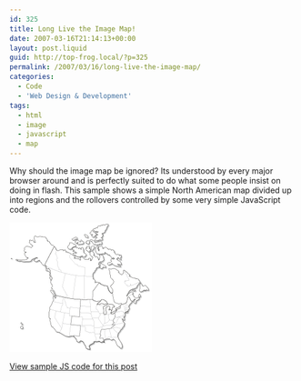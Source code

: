 ```yaml
---
id: 325
title: Long Live the Image Map!
date: 2007-03-16T21:14:13+00:00
layout: post.liquid
guid: http://top-frog.local/?p=325
permalink: /2007/03/16/long-live-the-image-map/
categories:
  - Code
  - 'Web Design & Development'
tags:
  - html
  - image
  - javascript
  - map
---
```


Why should the image map be ignored? Its understood by every major browser around and is perfectly suited to do what some people insist on doing in flash. This sample shows a simple North American map divided up into regions and the rollovers controlled by some very simple JavaScript code.

<img src="/assets/image_map/map-for-web.gif" class="imagemap" id="regionmap" alt="Region Map" height="228" width="250" usemap="#map_for_web_ImageMap_Map" border="0"> 
<map name="map_for_web_ImageMap_Map">
  <area shape="poly" coords="18,175, 23,175, 27,180, 27,190, 18,190" href="#" alt="Western United States - Hawaii" data-image="/assets/image_map/map-for-web-uw.gif">
  <area shape="poly" coords="77,41, 73,40, 70,35, 62,26, 45,25, 36,31, 35,37, 41,42, 39,45, 29,42, 26,47, 27,57, 31,65, 12,66, 3,63, 2,65, 16,69, 36,70, 40,66, 46,70, 55,70, 62,78, 65,85, 70,88, 70,99, 72,102, 75,100, 70,83, 65,82, 63,77, 62,73, 79,43" href="#" alt="Western United States" data-image="/assets/image_map/map-for-web-uw.gif">
  <area shape="poly" coords="179,208, 183,206, 188,211, 188,215, 193,220, 194,220, 196,223, 199,219, 198,215, 190,201, 191,196, 202,181, 202,177, 199,172, 199,170, 202,173, 203,169, 204,161, 209,159, 209,154, 211,151, 210,148, 215,140, 212,135, 211,133, 208,132, 206,141, 202,144, 196,144, 187,153, 188,155, 186,159, 185,167, 182,173, 184,177, 180,181, 187,180, 179,187, 161,189, 159,204, 164,204, 166,207, 171,206, 176,205" href="#" alt="Eastern United States" data-image="/assets/image_map/map-for-web-ue.gif">
  <area shape="poly" coords="121,212, 126,209, 129,211, 136,223, 142,224, 141,217, 148,212, 149,210, 158,210, 162,212, 164,211, 166,211, 165,206, 164,204, 159,204, 161,189, 179,187, 186,180, 180,181, 184,176, 182,173, 185,167, 185,159, 183,161, 179,161, 179,155, 177,149, 173,148, 170,150, 170,161, 167,162, 165,159, 165,150, 172,145, 170,143, 168,144, 162,143, 159,144, 154,144, 159,139, 152,139, 146,136, 125,136, 123,166, 110,166, 108,180, 125,182, 124,193, 124,200, 113,200, 118,206" href="#" alt="Central United States" data-image="/assets/image_map/map-for-web-uc.gif">
  <area shape="poly" coords="178,113, 183,106, 183,103, 178,98, 175,82, 185,82, 192,86, 192,88, 197,93, 200,90, 201,84, 203,84, 212,93, 226,100, 232,107, 240,111, 245,120, 237,120, 231,123, 230,132, 222,143, 216,140, 212,136, 211,132, 208,132, 206,141, 202,144, 197,144, 186,142, 183,134, 181,124, 181,118" href="#" alt="Eastern Canada" data-image="/assets/image_map/map-for-web-ce.gif">
  <area shape="poly" coords="172,113, 164,111, 158,107, 156,109, 148,121, 146,136, 151,139, 160,139, 162,136, 168,137, 173,144, 182,145, 185,148, 184,150, 181,149, 180,154, 179,160, 185,156, 188,155, 188,153, 187,153, 187,152, 193,149, 196,144, 197,142, 193,144, 186,142, 183,137, 181,125, 178,125, 173,117" href="#" alt="Central Canada" data-image="/assets/image_map/map-for-web-cc.gif">
  <area shape="poly" coords="146,136, 122,136, 102,134, 82,129, 77,130, 72,121, 75,117, 73,115, 76,113, 73,107, 72,103, 75,100, 73,95, 70,82, 66,82, 63,77, 63,73, 79,43, 84,49, 88,49, 97,49, 103,43, 106,39, 106,36, 109,30, 118,26, 132,22, 142,18, 148,12, 156,7, 174,4, 172,9, 166,19, 163,31, 163,42, 170,44, 183,49, 196,58, 197,74, 195,78, 185,77, 180,73, 175,75, 169,79, 162,81, 157,79, 153,82, 146,91, 147,100, 151,103, 151,106, 157,106, 156,109, 147,121" href="#" alt="Western Canada" data-image="/assets/image_map/map-for-web-cw.gif">
  <area shape="poly" coords="82,129, 103,134, 125,136, 123,166, 110,166, 108,180, 124,182, 123,200, 113,200, 105,201, 100,201, 87,194, 82,193, 74,183, 70,168, 69,157, 71,150, 77,138, 77,131" href="#" alt="Western United States" data-image="/assets/image_map/map-for-web-uw.gif">
</map>
<script src="/js/imagemap.js?v=3" async></script>

[View sample JS code for this post](/js/imagemap.js?v=3)
